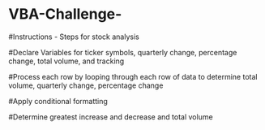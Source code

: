 # VBA-Challenge-

#Instructions - Steps for stock analysis 
  
  #Declare Variables for ticker symbols, quarterly change, percentage change, total volume, and tracking 
  
  #Process each row by looping through each row of data to determine total volume, quarterly change, percentage change
  
  #Apply conditional formatting 
  
  #Determine greatest increase and decrease and total volume 

